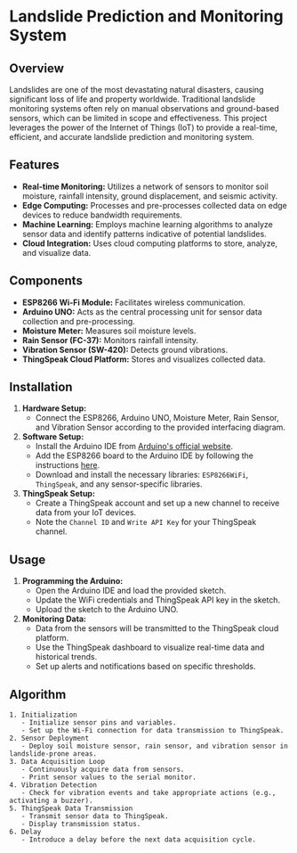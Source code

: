 # Landslide Prediction and Monitoring System

## Overview
Landslides are one of the most devastating natural disasters, causing significant loss of life and property worldwide. Traditional landslide monitoring systems often rely on manual observations and ground-based sensors, which can be limited in scope and effectiveness. This project leverages the power of the Internet of Things (IoT) to provide a real-time, efficient, and accurate landslide prediction and monitoring system.

## Features
- **Real-time Monitoring:** Utilizes a network of sensors to monitor soil moisture, rainfall intensity, ground displacement, and seismic activity.
- **Edge Computing:** Processes and pre-processes collected data on edge devices to reduce bandwidth requirements.
- **Machine Learning:** Employs machine learning algorithms to analyze sensor data and identify patterns indicative of potential landslides.
- **Cloud Integration:** Uses cloud computing platforms to store, analyze, and visualize data.

## Components
- **ESP8266 Wi-Fi Module:** Facilitates wireless communication.
- **Arduino UNO:** Acts as the central processing unit for sensor data collection and pre-processing.
- **Moisture Meter:** Measures soil moisture levels.
- **Rain Sensor (FC-37):** Monitors rainfall intensity.
- **Vibration Sensor (SW-420):** Detects ground vibrations.
- **ThingSpeak Cloud Platform:** Stores and visualizes collected data.

## Installation
1. **Hardware Setup:**
   - Connect the ESP8266, Arduino UNO, Moisture Meter, Rain Sensor, and Vibration Sensor according to the provided interfacing diagram.
2. **Software Setup:**
   - Install the Arduino IDE from [Arduino's official website](https://www.arduino.cc/en/software).
   - Add the ESP8266 board to the Arduino IDE by following the instructions [here](https://arduino-esp8266.readthedocs.io/en/latest/installing.html).
   - Download and install the necessary libraries: `ESP8266WiFi`, `ThingSpeak`, and any sensor-specific libraries.
3. **ThingSpeak Setup:**
   - Create a ThingSpeak account and set up a new channel to receive data from your IoT devices.
   - Note the `Channel ID` and `Write API Key` for your ThingSpeak channel.

## Usage
1. **Programming the Arduino:**
   - Open the Arduino IDE and load the provided sketch.
   - Update the WiFi credentials and ThingSpeak API key in the sketch.
   - Upload the sketch to the Arduino UNO.
2. **Monitoring Data:**
   - Data from the sensors will be transmitted to the ThingSpeak cloud platform.
   - Use the ThingSpeak dashboard to visualize real-time data and historical trends.
   - Set up alerts and notifications based on specific thresholds.

## Algorithm
```plaintext
1. Initialization
   - Initialize sensor pins and variables.
   - Set up the Wi-Fi connection for data transmission to ThingSpeak.
2. Sensor Deployment
   - Deploy soil moisture sensor, rain sensor, and vibration sensor in landslide-prone areas.
3. Data Acquisition Loop
   - Continuously acquire data from sensors.
   - Print sensor values to the serial monitor.
4. Vibration Detection
   - Check for vibration events and take appropriate actions (e.g., activating a buzzer).
5. ThingSpeak Data Transmission
   - Transmit sensor data to ThingSpeak.
   - Display transmission status.
6. Delay
   - Introduce a delay before the next data acquisition cycle.
